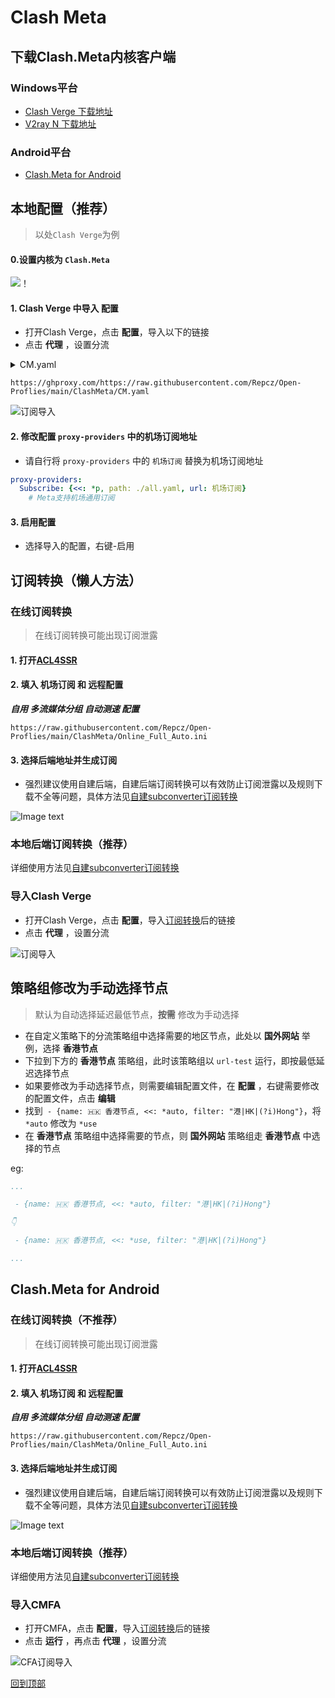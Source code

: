 # Clash Meta


下载Clash.Meta内核客户端
---
### Windows平台
- [Clash Verge 下载地址](https://github.com/zzzgydi/clash-verge)
- [V2ray N 下载地址](https://github.com/2dust/v2rayN)
### Android平台
- [Clash.Meta for Android](https://github.com/MetaCubeX/ClashMetaForAndroid/releases/tag/Prerelease-alpha)


本地配置（推荐）
---
> 以处`Clash Verge`为例
#### 0.设置内核为 `Clash.Meta`
![！](https://github.com/Repcz/Open-Proflies/blob/main/ClashMeta/Photo/%E8%AE%BE%E7%BD%AE%E5%86%85%E6%A0%B8.png)
#### 1. Clash Verge 中导入 **配置**
* 打开Clash Verge，点击 **配置**，导入以下的链接
* 点击 **代理** ，设置分流

<details>
  <summary>CM.yaml</summary>

- [x] 地区分流（香港、美国、日本、台湾、新加坡、澳大利亚、英国、印度）
- [x] 苹果、谷歌、微软、电报、推特分流
- [x] 流媒体（不支持单独分流）
- [x] 自动选择最低延迟
- [ ] 负载均衡
- [ ] 故障转移
- [x] 广告屏蔽

</details>

```
https://ghproxy.com/https://raw.githubusercontent.com/Repcz/Open-Proflies/main/ClashMeta/CM.yaml
```

![订阅导入](https://github.com/Repcz/Open-Proflies/blob/main/ClashMeta/Photo/%E5%AF%BC%E5%85%A5%E9%85%8D%E7%BD%AE.png)


#### 2. 修改配置 `proxy-providers` 中的机场订阅地址
* 请自行将 `proxy-providers` 中的 `机场订阅` 替换为机场订阅地址

```yaml
proxy-providers:
  Subscribe: {<<: *p, path: ./all.yaml, url: 机场订阅}
    # Meta支持机场通用订阅
```

#### 3. 启用配置
* 选择导入的配置，右键-启用


订阅转换（懒人方法）
---
### 在线订阅转换
> 在线订阅转换可能出现订阅泄露
#### 1. 打开[ACL4SSR](https://acl4ssr-sub.github.io/) 
#### 2. 填入 **机场订阅** 和 **远程配置**

**_自用 多流媒体分组 自动测速 配置_**
```
https://raw.githubusercontent.com/Repcz/Open-Proflies/main/ClashMeta/Online_Full_Auto.ini
```
#### 3. 选择后端地址并生成订阅
* 强烈建议使用自建后端，自建后端订阅转换可以有效防止订阅泄露以及规则下载不全等问题，具体方法见[自建subconverter订阅转换](https://github.com/Repcz/Open-Proflies/wiki/%E8%87%AA%E5%BB%BAsubconverter%E8%AE%A2%E9%98%85%E8%BD%AC%E6%8D%A2)

![Image text](https://github.com/Repcz/Open-Proflies/blob/main/Clash/Photo/%E8%AE%A2%E9%98%85%E8%BD%AC%E6%8D%A2.PNG)

### 本地后端订阅转换（推荐）
详细使用方法见[自建subconverter订阅转换](https://github.com/Repcz/Open-Proflies/wiki/%E8%87%AA%E5%BB%BAsubconverter%E8%AE%A2%E9%98%85%E8%BD%AC%E6%8D%A2)


### 导入Clash Verge
* 打开Clash Verge，点击 **配置**，导入[订阅转换](#在线订阅转换不推荐-1)后的链接
* 点击 **代理** ，设置分流

![订阅导入](https://github.com/Repcz/Open-Proflies/blob/main/ClashMeta/Photo/%E5%AF%BC%E5%85%A5%E9%85%8D%E7%BD%AE.png)

策略组修改为手动选择节点
---
> 默认为自动选择延迟最低节点，**按需** 修改为手动选择
* 在自定义策略下的分流策略组中选择需要的地区节点，此处以 **国外网站** 举例，选择 **香港节点**
* 下拉到下方的 **香港节点** 策略组，此时该策略组以 `url-test` 运行，即按最低延迟选择节点
* 如果要修改为手动选择节点，则需要编辑配置文件，在 **配置** ，右键需要修改的配置文件，点击 **编辑**
* 找到` - {name: 🇭🇰 香港节点, <<: *auto, filter: "港|HK|(?i)Hong"}`，将 `*auto` 修改为 `*use`
* 在 **香港节点** 策略组中选择需要的节点，则 **国外网站** 策略组走 **香港节点** 中选择的节点

eg:
```yaml
...

 - {name: 🇭🇰 香港节点, <<: *auto, filter: "港|HK|(?i)Hong"}

👇

 - {name: 🇭🇰 香港节点, <<: *use, filter: "港|HK|(?i)Hong"}

...

```

Clash.Meta for Android
---
### 在线订阅转换（不推荐）
> 在线订阅转换可能出现订阅泄露
#### 1. 打开[ACL4SSR](https://acl4ssr-sub.github.io/) 
#### 2. 填入 **机场订阅** 和 **远程配置**

**_自用 多流媒体分组 自动测速 配置_**
```
https://raw.githubusercontent.com/Repcz/Open-Proflies/main/ClashMeta/Online_Full_Auto.ini
```
#### 3. 选择后端地址并生成订阅
* 强烈建议使用自建后端，自建后端订阅转换可以有效防止订阅泄露以及规则下载不全等问题，具体方法见[自建subconverter订阅转换](https://github.com/Repcz/Open-Proflies/wiki/%E8%87%AA%E5%BB%BAsubconverter%E8%AE%A2%E9%98%85%E8%BD%AC%E6%8D%A2)

![Image text](https://github.com/Repcz/Open-Proflies/blob/main/Clash/Photo/%E8%AE%A2%E9%98%85%E8%BD%AC%E6%8D%A2.PNG)

### 本地后端订阅转换（推荐）
详细使用方法见[自建subconverter订阅转换](https://github.com/Repcz/Open-Proflies/wiki/%E8%87%AA%E5%BB%BAsubconverter%E8%AE%A2%E9%98%85%E8%BD%AC%E6%8D%A2)


### 导入CMFA
* 打开CMFA，点击 **配置**，导入[订阅转换](#在线订阅转换)后的链接
* 点击 **运行** ，再点击 **代理** ，设置分流

![CFA订阅导入](https://github.com/Repcz/Open-Proflies/blob/main/Clash/Photo/CFA.jpg)

[回到顶部](#下载clashmeta内核客户端)
